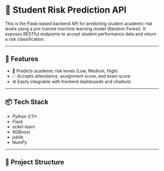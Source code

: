 # 🧠 Student Risk Prediction API

This is the Flask-based backend API for predicting student academic risk levels using a pre-trained machine learning model (Random Forest). It exposes RESTful endpoints to accept student performance data and return a risk classification.

---

## 🚀 Features

- 🎯 Predicts academic risk levels (Low, Medium, High)
- ✅ Accepts attendance, assignment score, and exam score
- ⚙️ Easily integrable with frontend dashboards and chatbots

---

## 📦 Tech Stack

- Python 3.11+
- Flask
- scikit-learn
- XGBoost
- joblib
- NumPy

---

## 📁 Project Structure

